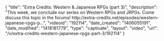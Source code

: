 {
    "title": "Extra Credits: Western & Japanese RPGs (part 3)",
    "description": "This week, we conclude our series on Western RPGs and JRPGs. Come discuss this topic in the forums! http:\/\/extra-credits.net\/episodes\/western-japanese-rpgs-p...",
    "videoid": "192114",
    "date_created": "1406055191",
    "date_modified": "1418181779",
    "type": "captivate",
    "layout": "video",
    "url": "\/v\/extra-credits-western-japanese-rpgs-part-3\/192114"
}